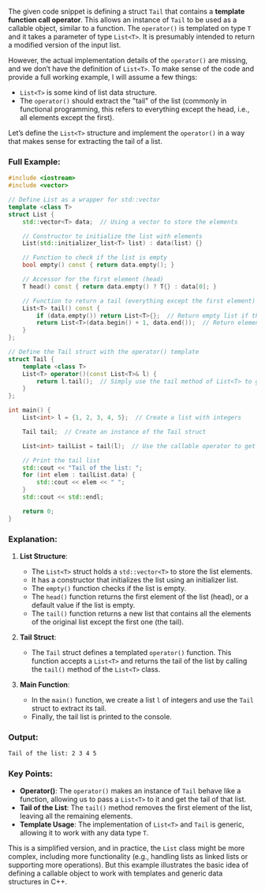 The given code snippet is defining a struct `Tail` that contains a **template function call operator**. This allows an instance of `Tail` to be used as a callable object, similar to a function. The `operator()` is templated on type `T` and it takes a parameter of type `List<T>`. It is presumably intended to return a modified version of the input list.

However, the actual implementation details of the `operator()` are missing, and we don’t have the definition of `List<T>`. To make sense of the code and provide a full working example, I will assume a few things:
- `List<T>` is some kind of list data structure.
- The `operator()` should extract the "tail" of the list (commonly in functional programming, this refers to everything except the head, i.e., all elements except the first).

Let’s define the `List<T>` structure and implement the `operator()` in a way that makes sense for extracting the tail of a list.

### Full Example:

```cpp
#include <iostream>
#include <vector>

// Define List as a wrapper for std::vector
template <class T>
struct List {
    std::vector<T> data;  // Using a vector to store the elements

    // Constructor to initialize the list with elements
    List(std::initializer_list<T> list) : data(list) {}

    // Function to check if the list is empty
    bool empty() const { return data.empty(); }

    // Accessor for the first element (head)
    T head() const { return data.empty() ? T{} : data[0]; }

    // Function to return a tail (everything except the first element)
    List<T> tail() const {
        if (data.empty()) return List<T>{};  // Return empty list if the original list is empty
        return List<T>(data.begin() + 1, data.end());  // Return elements from index 1 onward
    }
};

// Define the Tail struct with the operator() template
struct Tail {
    template <class T>
    List<T> operator()(const List<T>& l) {
        return l.tail();  // Simply use the tail method of List<T> to get the tail
    }
};

int main() {
    List<int> l = {1, 2, 3, 4, 5};  // Create a list with integers

    Tail tail;  // Create an instance of the Tail struct

    List<int> tailList = tail(l);  // Use the callable operator to get the tail of the list

    // Print the tail list
    std::cout << "Tail of the list: ";
    for (int elem : tailList.data) {
        std::cout << elem << " ";
    }
    std::cout << std::endl;

    return 0;
}
```

### Explanation:
1. **List Structure**:
    - The `List<T>` struct holds a `std::vector<T>` to store the list elements.
    - It has a constructor that initializes the list using an initializer list.
    - The `empty()` function checks if the list is empty.
    - The `head()` function returns the first element of the list (head), or a default value if the list is empty.
    - The `tail()` function returns a new list that contains all the elements of the original list except the first one (the tail).

2. **Tail Struct**:
    - The `Tail` struct defines a templated `operator()` function. This function accepts a `List<T>` and returns the tail of the list by calling the `tail()` method of the `List<T>` class.

3. **Main Function**:
    - In the `main()` function, we create a list `l` of integers and use the `Tail` struct to extract its tail.
    - Finally, the tail list is printed to the console.

### Output:

```bash
Tail of the list: 2 3 4 5
```

### Key Points:
- **Operator()**: The `operator()` makes an instance of `Tail` behave like a function, allowing us to pass a `List<T>` to it and get the tail of that list.
- **Tail of the List**: The `tail()` method removes the first element of the list, leaving all the remaining elements.
- **Template Usage**: The implementation of `List<T>` and `Tail` is generic, allowing it to work with any data type `T`.

This is a simplified version, and in practice, the `List` class might be more complex, including more functionality (e.g., handling lists as linked lists or supporting more operations). But this example illustrates the basic idea of defining a callable object to work with templates and generic data structures in C++.